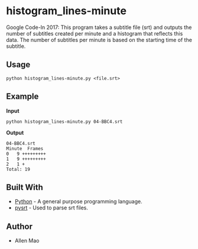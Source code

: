 # histogram_lines-minute
Google Code-In 2017:
This program takes a subtitle file (srt) and outputs the number of subtitles created per minute and a histogram that reflects this data. The number of subtitles per minute is based on the starting time of the subtitle.
## Usage
```
python histogram_lines-minute.py <file.srt>
```
## Example
**Input**
```
python histogram_lines-minute.py 04-BBC4.srt
```
**Output**
```
04-BBC4.srt
Minute	Frames
0	9 +++++++++
1	9 +++++++++
2	1 +
Total: 19
```
## Built With
* [Python](https://www.python.org/) - A general purpose programming language.
* [pysrt](https://pypi.python.org/pypi/pysrt) - Used to parse srt files.
## Author
* Allen Mao
